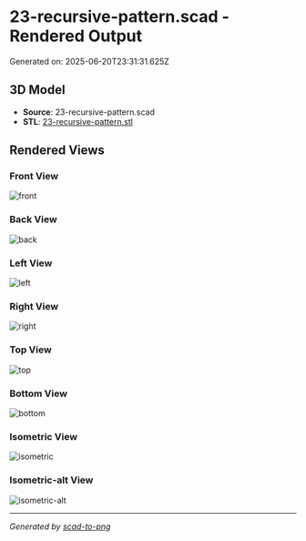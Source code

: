 # 23-recursive-pattern.scad - Rendered Output

Generated on: 2025-06-20T23:31:31.625Z

## 3D Model

- **Source**: 23-recursive-pattern.scad
- **STL**: [23-recursive-pattern.stl](./23-recursive-pattern.stl)

## Rendered Views

### Front View
![front](./front.png)

### Back View
![back](./back.png)

### Left View
![left](./left.png)

### Right View
![right](./right.png)

### Top View
![top](./top.png)

### Bottom View
![bottom](./bottom.png)

### Isometric View
![isometric](./isometric.png)

### Isometric-alt View
![isometric-alt](./isometric-alt.png)

---
*Generated by [scad-to-png](https://github.com/imjasonh/scad-to-png)*
